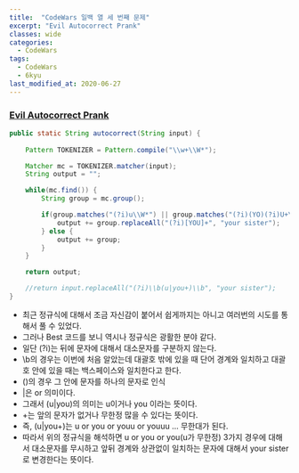 ```yaml
---
title:  "CodeWars 일백 열 세 번째 문제"
excerpt: "Evil Autocorrect Prank"
classes: wide
categories:
  - CodeWars
tags:
  - CodeWars
  - 6kyu
last_modified_at: 2020-06-27
---
```




### [Evil Autocorrect Prank](https://www.codewars.com/kata/538ae2eb7a4ba8c99b000439/java)

```java
public static String autocorrect(String input) {
		
    Pattern TOKENIZER = Pattern.compile("\\w+\\W*");

    Matcher mc = TOKENIZER.matcher(input);
    String output = "";

    while(mc.find()) {
        String group = mc.group();

        if(group.matches("(?i)u\\W*") || group.matches("(?i)(YO)(?i)U+\\W*")) {
            output += group.replaceAll("(?i)[YOU]+", "your sister");
        } else {
            output += group;
        }
    }

    return output;

    //return input.replaceAll("(?i)\\b(u|you+)\\b", "your sister");
}
```

* 최근 정규식에 대해서 조금 자신감이 붙어서 쉽게까지는 아니고 여러번의 시도를 통해서 풀 수 있었다.
* 그러나 Best 코드를 보니 역시나 정규식은 광활한 분야 같다.
* 일단 (?i)는 뒤에 문자에 대해서 대소문자를 구분하지 않는다.
* \b의 경우는 이번에 처음 알았는데 대괄호 밖에 있을 때 단어 경계와 일치하고 대괄호 안에 있을 때는 백스페이스와 일치한다고 한다.
* ()의 경우 그 안에 문자를 하나의 문자로 인식
* |은 or 의미이다.
* 그래서 (u|you)의 의미는 u이거나 you 이라는 뜻이다.
* +는 앞의 문자가 없거나 무한정 많을 수 있다는 뜻이다.
* 즉, (u|you+)는 u or you or youu or youuu ... 무한대가 된다.
* 따라서 위의 정규식을 해석하면 u or you or you(u가 무한정) 3가지 경우에 대해서 대소문자를 무시하고 앞뒤 경계와 상관없이 일치하는 문자에 대해서 your sister로 변경한다는 뜻이다.